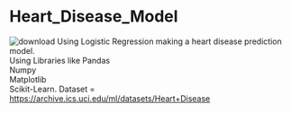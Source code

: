 # Heart_Disease_Model
![download](https://user-images.githubusercontent.com/104487341/186502495-74ee0176-613d-47f4-b235-07373c343e12.jpg)
Using Logistic Regression making a heart disease prediction model. <br/>
Using Libraries like Pandas<br />Numpy<br /> Matplotlib<br /> Scikit-Learn.
Dataset = https://archive.ics.uci.edu/ml/datasets/Heart+Disease

